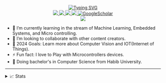 <p align="center">
<a href="https://github.com/SYED-M-HUSSAIN">
    <img src="https://readme-typing-svg.demolab.com?font=Georgia&size=18&duration=2000&pause=100&multiline=true&width=500&height=80&lines=Syed+Muhammad+Hussain;Researcher+%7C+Undergrad+Student+%7C+Software+Engineer;AI+%7C+Computer+Vision+%7C+Robotics" alt="Typing SVG" />
</a>
<br/>

<a href="https://medium.com/@syedmuhammadhussain">
    <img src="https://img.shields.io/badge/Website-medium-red?style=flat-square">
</a>  
<a href="https://drive.google.com/file/d/1B2cfysEiBEF2HknOpR8LluXXqvl6-c4Q/view?usp=sharing">
    <img src="https://img.shields.io/badge/PDF-CV-red?style=flat-square&logo=adobe">
</a>  
<a href="https://www.linkedin.com/in/syed-muhammad-hussain-00b2a7214/">
    <img src="https://img.shields.io/badge/-Linkedin-blue?style=flat-square&logo=linkedin">
</a>
<a href="mailto:hs2764641@gmail.com">
    <img src="https://img.shields.io/badge/-Email-red?style=flat-square&logo=gmail&logoColor=white">
</a>
<a href='https://scholar.google.com/citations?user=b___QQ8AAAAJ&hl=en&authuser=1&oi=sra' target="_blank">
    <img alt='GoogleScholar' src='https://img.shields.io/badge/Scholar-100000?style=flat&logo=GoogleScholar&logoColor=white&&color=0181FF'>
</a> 

<br/> 

<a href="https://github.com/SYED-M-HUSSAIN">
    <img src="https://github-stats-alpha.vercel.app/api?username=SYED-M-HUSSAIN&cc=22272e&width=500px&tc=37BCF6&ic=fff&bc=0000">
</a>



</p>

- 🌱 I’m currently learning in the stream of Machine Learning, Embedded Systems, and Micro controlling.
- 👯 I’m looking to collaborate with other content creators.
- 🥅 2024 Goals: Learn more about Computer Vision and IOT(Internet of Things).
- ⚡ Fun fact: I love to Play with Microcontrollers devices.
- 📖 Doing bachelor's in Computer Science from Habib University.

----

<details>
<summary>📈 Stats</summary>
<br>
My Github Stats

![](http://github-profile-summary-cards.vercel.app/api/cards/profile-details?username=SYED-M-HUSSAIN&theme=dracula) 

![](http://github-profile-summary-cards.vercel.app/api/cards/repos-per-language?username=SYED-M-HUSSAIN&theme=dracula) 
![](http://github-profile-summary-cards.vercel.app/api/cards/most-commit-language?username=SYED-M-HUSSAIN&theme=dracula)


<br>
Currently Coding & Listening to:

[![spotify-github-profile](https://spotify-github-profile.vercel.app/api/view?uid=11159336621&cover_image=true&theme=novatorem&show_offline=true&bar_color=53b14f&bar_color_cover=false)](https://open.spotify.com/user/11159336621)

</details>
